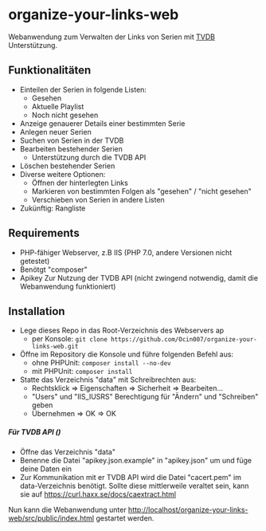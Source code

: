 # organize-your-links-web

Webanwendung zum Verwalten der Links von Serien mit [TVDB](https://api.thetvdb.com/swagger) Unterstützung.
## Funktionalitäten

- Einteilen der Serien in folgende Listen:
    - Gesehen
    - Aktuelle Playlist
    - Noch nicht gesehen
- Anzeige genauerer Details einer bestimmten Serie
- Anlegen neuer Serien
- Suchen von Serien in der TVDB
- Bearbeiten bestehender Serien
    - Unterstützung durch die TVDB API
- Löschen bestehender Serien
- Diverse weitere Optionen:
    - Öffnen der hinterlegten Links
    - Markieren von bestimmten Folgen als "gesehen" / "nicht gesehen"
    - Verschieben von Serien in andere Listen
- Zukünftig: Rangliste

## Requirements

- PHP-fähiger Webserver, z.B IIS (PHP 7.0, andere Versionen nicht getestet)
- Benötgt "composer"
- Apikey Zur Nutzung der TVDB API (nicht zwingend notwendig, damit die Webanwendung funktioniert)

## Installation

- Lege dieses Repo in das Root-Verzeichnis des Webservers ap
    - per Konsole: `git clone https://github.com/Ocin007/organize-your-links-web.git`
- Öffne im Repository die Konsole und führe folgenden Befehl aus:
    - ohne PHPUnit: `composer install --no-dev`
    - mit PHPUnit: `composer install`
- Statte das Verzeichnis "data" mit Schreibrechten aus:
    - Rechtsklick => Eigenschaften => Sicherheit => Bearbeiten...
    - "Users" und "IIS_IUSRS" Berechtigung für "Ändern" und "Schreiben" geben
    - Übernehmen => OK => OK
##### Für TVDB API ()
- Öffne das Verzeichnis "data"
- Benenne die Datei "apikey.json.example" in "apikey.json" um und füge deine Daten ein
- Zur Kommunikation mit er TVDB API wird die Datei "cacert.pem" im data-Verzeichnis benötigt. Sollte
diese mittlerweile veraltet sein, kann sie auf <https://curl.haxx.se/docs/caextract.html>

Nun kann die Webanwendung unter <http://localhost/organize-your-links-web/src/public/index.html> gestartet werden.
